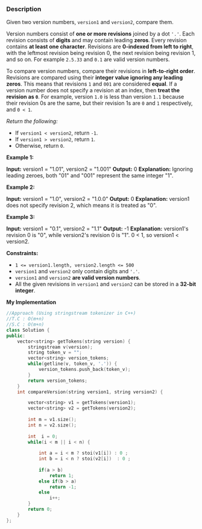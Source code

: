 ### Description

Given two version numbers, `version1` and `version2`, compare them.

Version numbers consist of **one or more revisions** joined by a dot `'.'`. Each revision consists of **digits** and may contain leading **zeros**. Every revision contains **at least one character**. Revisions are **0-indexed from left to right**, with the leftmost revision being revision 0, the next revision being revision 1, and so on. For example `2.5.33` and `0.1` are valid version numbers.

To compare version numbers, compare their revisions in **left-to-right order**. Revisions are compared using their **integer value ignoring any leading zeros**. This means that revisions `1` and `001` are considered **equal**. If a version number does not specify a revision at an index, then **treat the revision as `0`**. For example, version `1.0` is less than version `1.1` because their revision 0s are the same, but their revision 1s are `0` and `1` respectively, and `0 < 1`.

_Return the following:_

- If `version1 < version2`, return `-1`.
- If `version1 > version2`, return `1`.
- Otherwise, return `0`.

**Example 1:**

**Input:** version1 = "1.01", version2 = "1.001"
**Output:** 0
**Explanation:** Ignoring leading zeroes, both "01" and "001" represent the same integer "1".

**Example 2:**

**Input:** version1 = "1.0", version2 = "1.0.0"
**Output:** 0
**Explanation:** version1 does not specify revision 2, which means it is treated as "0".

**Example 3:**

**Input:** version1 = "0.1", version2 = "1.1"
**Output:** -1
**Explanation:** version1's revision 0 is "0", while version2's revision 0 is "1". 0 < 1, so version1 < version2.

**Constraints:**

- `1 <= version1.length, version2.length <= 500`
- `version1` and `version2` only contain digits and `'.'`.
- `version1` and `version2` **are valid version numbers**.
- All the given revisions in `version1` and `version2` can be stored in a **32-bit integer**.

**My Implementation**

```cpp
//Approach (Using stringstream tokenizer in C++)
//T.C : O(m+n)
//S.C : O(m+n)
class Solution {
public:
    vector<string> getTokens(string version) {
        stringstream v(version);
        string token_v = "";
        vector<string> version_tokens;
        while(getline(v, token_v, '.')) {
            version_tokens.push_back(token_v);
        }
        return version_tokens;
    }
    int compareVersion(string version1, string version2) {

        vector<string> v1 = getTokens(version1);
        vector<string> v2 = getTokens(version2);  
        
        int m = v1.size();
        int n = v2.size();
            
        int  i = 0;
        while(i < m || i < n) {
            
            int a = i < m ? stoi(v1[i]) : 0 ;
            int b = i < n ? stoi(v2[i])  : 0 ;
            
            if(a > b)
                return 1;
            else if(b > a)
                return -1;
            else
                i++;
        }
        return 0;
    }
};
```

